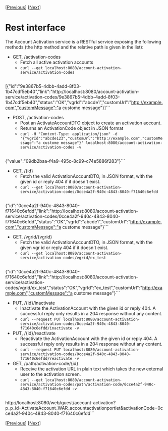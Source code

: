 [[Previous](OverviewActivationCodeService.md)] [[Next](OverviewExtranalOrganization.md)]

# Rest interface #

The Account Activation service is a RESTful service exposing the following methods (the http method and the relative path is given in the list):
  * GET, /activation-codes
    * Fetch all active activation accounts
    * `curl --get localhost:8080/account-activation-service/activation-codes`
> > > ```
[{"id":"9e3867b5-4dbb-4add-8f03-1b47cdf5eb40","link":"http://localhost:8080/account-activation-service/activation-codes/9e3867b5-4dbb-4add-8f03-1b47cdf5eb40","status":"OK","vgrId":"abcde1","customUrl":"http://example.com","customMessage":"a custome message"}]```
  * POST, /activation-codes
    * Post an ActivateAccountDTO object to create an activation account.
    * Returns an ActivationCode object in JSON format
    * `curl -H "Content-Type: application/json" -d '{"vgrId":"abcde123","customUrl":"http://example.com","customMessage":"a custome message"}' localhost:8080/account-activation-service/activation-codes -v`
> > > ```
{"value":"09db2baa-f4a9-495c-8c99-c74e5886f283"}```
  * GET, /{id}
    * Fetch the valid ActivationAccountDTO, in JSON format, with the given id or reply 404 if it doesn't exist.
    * `curl --get localhost:8080/account-activation-service/activation-codes/0cce4a2f-940c-4843-8040-f71640c6efdd`
> > > ```
{"id":"0cce4a2f-940c-4843-8040-f71640c6efdd","link":"http://localhost:8080/account-activation-service/activation-codes/0cce4a2f-940c-4843-8040-f71640c6efdd","status":"OK","vgrId":"abcde1","customUrl":"http://example.com","customMessage":"a custome message"}```
  * GET, /vgrid/{vgrid}
    * Fetch the valid ActivationAccountDTO, in JSON format, with the given vgr id or reply 404 if it doesn't exist.
    * `curl --get localhost:8080/account-activation-service/activation-codes/vgrid/ex_test`
> > > ```
{"id":"0cce4a2f-940c-4843-8040-f71640c6efdd","link":"http://localhost:8080/account-activation-service/activation-codes/vgrid/ex_test","status":"OK","vgrId":"ex_test","customUrl":"http://example.com","customMessage":"a custome message"}```
  * PUT, /{id}/inactivate
    * Inactivate the ActivationAccount with the given id or reply 404. A successful reply only results in a 204 response without any content.
    * `curl --request PUT localhost:8080/account-activation-service/activation-codes/0cce4a2f-940c-4843-8040-f71640c6efdd/inactivate -v`
  * PUT, /{id}/reactivate
    * Reactivate the ActivationAccount with the given id or reply 404. A successful reply only results in a 204 response without any content.
    * `curl --request PUT localhost:8080/account-activation-service/activation-codes/0cce4a2f-940c-4843-8040-f71640c6efdd/reactivate -v`
  * GET, /path/activation-code/{id}
    * Receive the activation URL in plain text which takes the new external user to the activation screen.
    * `curl --get localhost:8080/account-activation-service/activation-codes/path/activation-code/0cce4a2f-940c-4843-8040-f71640c6efdd -v`
> > > ```
http://localhost:8080/web/guest/account-activation?p_p_id=ActivateAccount_WAR_accountactivationportlet&activationCode=0cce4a2f-940c-4843-8040-f71640c6efdd```

[[Previous](OverviewActivationCodeService.md)] [[Next](OverviewExtranalOrganization.md)]